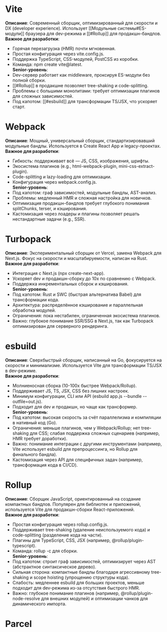 # Vite
**Описание**: Современный сборщик, оптимизированный для скорости и DX (developer experience). Использует [[Модульные системы#ES-модули]] браузера для dev-режима и [[#Rollup]] для продакшн-бандлов.  
**Важное для разработки**:
- Горячая перезагрузка (HMR) почти мгновенная.
- Простая конфигурация через vite.config.js.
- Поддержка TypeScript, CSS-модулей, PostCSS из коробки.
- Команда: npm create vite@latest.  
    **Senior-уровень**:
- Dev-сервер работает как middleware, проксируя ES-модули без полной сборки.
- [[#Rollup]] в продакшне позволяет tree-shaking и code-splitting.
- Проблемы с большими монолитами: требует оптимизации плагинов для сложных зависимостей.
- Под капотом: [[#esbuild]] для трансформации TS/JSX, что ускоряет старт.
# Webpack
**Описание**: Мощный, универсальный сборщик, стандартизировавший модульные бандлы. Используется в Create React App и legacy-проектах.  
**Важное для разработки**:
- Гибкость: поддерживает всё — JS, CSS, изображения, шрифты.
- Экосистема плагинов (e.g., html-webpack-plugin, mini-css-extract-plugin).
- Code-splitting и lazy-loading для оптимизации.
- Конфигурация через webpack.config.js.  
    **Senior-уровень**:
- Под капотом: граф зависимостей, модульные бандлы, AST-анализ.
- Проблемы: медленный HMR и сложная настройка для новичков.
- Оптимизация продакшн-бандлов требует глубокого понимания splitChunks, terser, и кэширования.
- Кастомизация через лоадеры и плагины позволяет решать нестандартные задачи (e.g., SSR).
# Turbopack
**Описание**: Экспериментальный сборщик от Vercel, замена Webpack для Next.js. Фокус на скорости и масштабируемости, написан на Rust.  
**Важное для разработки**:
- Интеграция с Next.js (npx create-next-app).
- Ускоряет dev и продакшн-сборку до 10x по сравнению с Webpack.
- Поддержка инкрементальных сборок и кэширования.  
    **Senior-уровень**:
- Под капотом: Rust и SWC (быстрая альтернатива Babel) для трансформации кода.
- Архитектура: распределённое кэширование и параллельная обработка модулей.
- Ограничения: пока нестабилен, ограниченная экосистема плагинов.
- Важно: глубокое понимание SSR/SSG в Next.js, так как Turbopack оптимизирован для серверного рендеринга.
# esbuild

**Описание**: Сверхбыстрый сборщик, написанный на Go, фокусируется на скорости и минимализме. Используется Vite для трансформации TS/JSX в dev-режиме.  
**Важное для разработки**:
- Молниеносная сборка (10-100x быстрее Webpack/Rollup).
- Поддерживает JS, TS, JSX, CSS без лишних настроек.
- Минимум конфигурации, CLI или API (esbuild app.js --bundle --outfile=out.js).
- Подходит для dev и продакшн, но чаще как трансформер.  
    **Senior-уровень**:
- Под капотом: высокая скорость за счёт параллелизма и компиляции в нативный код (Go).
- Ограничения: меньше плагинов, чем у Webpack/Rollup; нет tree-shaking для CSS; слабая поддержка сложных сценариев (например, HMR требует доработки).
- Важно: понимание интеграции с другими инструментами (например, Vite использует esbuild для препроцессинга, но Rollup для финального бандла).
- Кастомизация через API для специфичных задач (например, трансформация кода в CI/CD).
# Rollup
**Описание**: Сборщик JavaScript, ориентированный на создание компактных бандлов. Популярен для библиотек и приложений, используется Vite для продакшн-сборки React-приложений.  
**Важное для разработки**:

- Простая конфигурация через rollup.config.js.
- Поддерживает tree-shaking (удаление неиспользуемого кода) и code-splitting (разделение кода на части).
- Плагины для TypeScript, CSS, JSX (например, @rollup/plugin-typescript).
- Команда: rollup -c для сборки.  
    **Senior-уровень**:
- Под капотом: строит граф зависимостей, оптимизирует через AST (абстрактное синтаксическое дерево).
- Сильная сторона: компактные бандлы благодаря агрессивному tree-shaking и scope hoisting (упрощению структуры кода).
- Слабость: медленнее esbuild для больших проектов, меньше подходит для dev-режима из-за отсутствия быстрого HMR.
- Важно: глубокое понимание плагинов (например, @rollup/plugin-node-resolve для внешних модулей) и оптимизации чанков для динамического импорта.
# Parcel